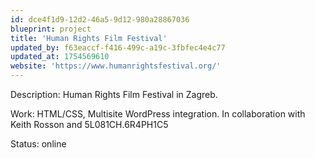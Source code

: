 ```yaml
---
id: dce4f1d9-12d2-46a5-9d12-980a28867036
blueprint: project
title: 'Human Rights Film Festival'
updated_by: f63eaccf-f416-499c-a19c-3fbfec4e4c77
updated_at: 1754569610
website: 'https://www.humanrightsfestival.org/'
---
```

Description: Human Rights Film Festival in Zagreb.

Work: HTML/CSS, Multisite WordPress integration.
In collaboration with Keith Rosson and 5L081CH.6R4PH1C5

Status: online